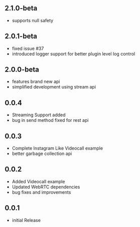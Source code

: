 ## 2.1.0-beta
* supports null safety
## 2.0.1-beta
* fixed issue #37
* introduced logger support for better plugin level log control
## 2.0.0-beta
* features brand new api
* simplified development using stream api

## 0.0.4
* Streaming Support added   
* bug in send method fixed for rest api

## 0.0.3
* Complete Instagram Like Videocall example  
* better garbage collection api

## 0.0.2
* Added Videocall example  
* Updated WebRTC dependencies  
* bug fixes and improvements  


## 0.0.1
* initial Release

